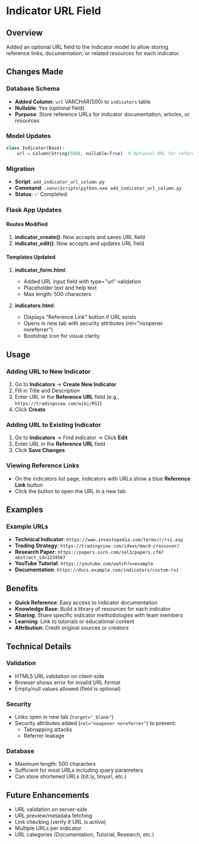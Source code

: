 # Indicator URL Field

## Overview
Added an optional URL field to the Indicator model to allow storing reference links, documentation, or related resources for each indicator.

## Changes Made

### Database Schema
- **Added Column**: `url` VARCHAR(500) to `indicators` table
- **Nullable**: Yes (optional field)
- **Purpose**: Store reference URLs for indicator documentation, articles, or resources

### Model Updates
```python
class Indicator(Base):
    url = Column(String(500), nullable=True)  # Optional URL for reference/documentation
```

### Migration
- **Script**: `add_indicator_url_column.py`
- **Command**: `.venv\Scripts\python.exe add_indicator_url_column.py`
- **Status**: ✅ Completed

### Flask App Updates

#### Routes Modified
1. **indicator_create()**: Now accepts and saves URL field
2. **indicator_edit()**: Now accepts and updates URL field

#### Templates Updated
1. **indicator_form.html**: 
   - Added URL input field with type="url" validation
   - Placeholder text and help text
   - Max length: 500 characters

2. **indicators.html**: 
   - Displays "Reference Link" button if URL exists
   - Opens in new tab with security attributes (rel="noopener noreferrer")
   - Bootstrap icon for visual clarity

## Usage

### Adding URL to New Indicator
1. Go to **Indicators** → **Create New Indicator**
2. Fill in Title and Description
3. Enter URL in the **Reference URL** field (e.g., `https://tradingview.com/wiki/RSI`)
4. Click **Create**

### Adding URL to Existing Indicator
1. Go to **Indicators** → Find indicator → Click **Edit**
2. Enter URL in the **Reference URL** field
3. Click **Save Changes**

### Viewing Reference Links
- On the indicators list page, indicators with URLs show a blue **Reference Link** button
- Click the button to open the URL in a new tab

## Examples

### Example URLs
- **Technical Indicator**: `https://www.investopedia.com/terms/r/rsi.asp`
- **Trading Strategy**: `https://tradingview.com/ideas/macd-crossover/`
- **Research Paper**: `https://papers.ssrn.com/sol3/papers.cfm?abstract_id=1234567`
- **YouTube Tutorial**: `https://youtube.com/watch?v=example`
- **Documentation**: `https://docs.example.com/indicators/custom-rsi`

## Benefits
- **Quick Reference**: Easy access to indicator documentation
- **Knowledge Base**: Build a library of resources for each indicator
- **Sharing**: Share specific indicator methodologies with team members
- **Learning**: Link to tutorials or educational content
- **Attribution**: Credit original sources or creators

## Technical Details

### Validation
- HTML5 URL validation on client-side
- Browser shows error for invalid URL format
- Empty/null values allowed (field is optional)

### Security
- Links open in new tab (`target="_blank"`)
- Security attributes added (`rel="noopener noreferrer"`) to prevent:
  - Tabnapping attacks
  - Referrer leakage

### Database
- Maximum length: 500 characters
- Sufficient for most URLs including query parameters
- Can store shortened URLs (bit.ly, tinyurl, etc.)

## Future Enhancements
- URL validation on server-side
- URL preview/metadata fetching
- Link checking (verify if URL is active)
- Multiple URLs per indicator
- URL categories (Documentation, Tutorial, Research, etc.)
